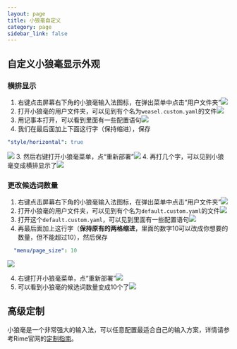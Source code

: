 ```yaml
---
layout: page
title: 小狼毫自定义
category: page
sidebar_link: false
---
```


## 自定义小狼毫显示外观

### 横排显示

1. 右键点击屏幕右下角的小狼毫输入法图标，在弹出菜单中点击“用户文件夹”![](.\win\win33.png)
2. 打开小狼毫的用户文件夹，可以见到有个名为`weasel.custom.yaml`的文件![](.\win\win35.png)
3. 用记事本打开，可以看到里面有一些配置语句![](.\win\win30.png)
4. 我们在最后面加上下面这行字（保持缩进），保存
  ```yaml
  "style/horizontal": true
  ```
  ![](.\win\win28.png)
3. 然后右键打开小狼毫菜单，点“重新部署”![](.\win\win25.png)
4. 再打几个字，可以见到小狼毫变成横排显示了![](.\win\win31.png)

### 更改候选词数量

1. 右键点击屏幕右下角的小狼毫输入法图标，在弹出菜单中点击“用户文件夹”![](.\win\win33.png)
2. 打开小狼毫的用户文件夹，可以见到有个名为`default.custom.yaml`的文件![](.\win\win34.png)
3. 打开这个`default.custom.yaml`，可以见到里面有一些配置语句![](.\win\win29.png)
4. 再最后面加上这行字（**保持原有的两格缩进**，里面的数字10可以改成你想要的数量，但不能超过10），然后保存
  ```yaml
    "menu/page_size": 10
  ```
  ![](.\win\win27.png)

4. 右键打开小狼毫菜单，点“重新部署”![](.\win\win25.png)
5. 可以看到小狼毫的候选词数量变成10个了![](.\win\win26.png)

## 高级定制

小狼毫是一个非常强大的输入法，可以任意配置最适合自己的输入方案，详情请参考Rime官网的[定制指南](https://github.com/rime/home/wiki/CustomizationGuide)。